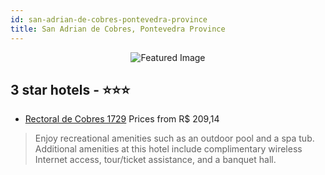 ```yaml
---
id: san-adrian-de-cobres-pontevedra-province
title: San Adrian de Cobres, Pontevedra Province
---
```


<center><img src="https://i.travelapi.com/hotels/4000000/3390000/3385900/3385850/d3d888f1_z.jpg" alt="Featured Image" /></center>


##  3 star hotels - ⭐️⭐️⭐️

-    [Rectoral de Cobres 1729](https://us.hurb.com/hotels/san-adrian-de-cobres/rectoral-de-cobres-1729-JNP-JP360011?cmp=18055) Prices from R$ 209,14
   > Enjoy recreational amenities such as an outdoor pool and a spa tub. Additional amenities at this hotel include complimentary wireless Internet access, tour/ticket assistance, and a banquet hall.
